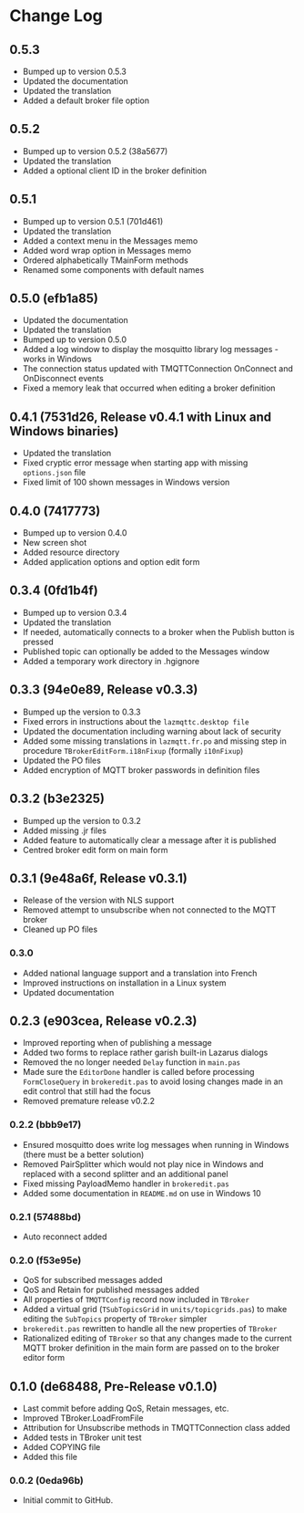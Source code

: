 
# Change Log

## 0.5.3
- Bumped up to version 0.5.3 
- Updated the documentation
- Updated the translation
- Added a default broker file option

## 0.5.2
- Bumped up to version 0.5.2 (38a5677)
- Updated the translation
- Added a optional client ID in the broker definition 

## 0.5.1
- Bumped up to version 0.5.1 (701d461)
- Updated the translation
- Added a context menu in the Messages memo
- Added word wrap option in Messages memo
- Ordered alphabetically TMainForm methods
- Renamed some components with default names


## 0.5.0 (efb1a85)
- Updated the documentation
- Updated the translation
- Bumped up to version 0.5.0
- Added a log window to display the mosquitto library log messages - works in Windows
- The connection status updated with TMQTTConnection OnConnect and OnDisconnect events
- Fixed a memory leak that occurred when editing a broker definition

## 0.4.1 (7531d26, Release v0.4.1 with Linux and Windows binaries)
- Updated the translation
- Fixed cryptic error message when starting app with missing `options.json` file
- Fixed limit of 100 shown messages in Windows version

## 0.4.0 (7417773)
- Bumped up to version 0.4.0
- New screen shot 
- Added resource directory
- Added application options and option edit form

## 0.3.4 (0fd1b4f)
- Bumped up to version 0.3.4
- Updated the translation
- If needed, automatically connects to a broker when the Publish button is pressed
- Published topic can optionally be added to the Messages window 
- Added a temporary work directory in .hgignore

## 0.3.3 (94e0e89, Release v0.3.3)
- Bumped up the version to 0.3.3
- Fixed errors in instructions about the `lazmqttc.desktop file`
- Updated the documentation including warning about lack of security 
- Added some missing translations in `lazmqtt.fr.po` and missing step in procedure `TBrokerEditForm.i18nFixup` (formally `i10nFixup`)
- Updated the PO files
- Added encryption of MQTT broker passwords in definition files

## 0.3.2 (b3e2325)
- Bumped up the version to 0.3.2
- Added missing .jr files
- Added feature to automatically clear a message after it is published
- Centred broker edit form on main form 

## 0.3.1 (9e48a6f, Release v0.3.1)
- Release of the version with NLS support
- Removed attempt to unsubscribe when not connected to the MQTT broker
- Cleaned up PO files

### 0.3.0 
- Added national language support and a translation into French
- Improved instructions on installation in a Linux system
- Updated documentation

## 0.2.3 (e903cea, Release v0.2.3)
- Improved reporting when of publishing a message
- Added two forms to replace rather garish built-in Lazarus dialogs
- Removed the no longer needed `Delay` function in `main.pas`
- Made sure the `EditorDone` handler is called before processing `FormCloseQuery` in `brokeredit.pas` to avoid losing changes made in an edit control that still had the focus
- Removed premature release v0.2.2


### 0.2.2 (bbb9e17)
- Ensured mosquitto does write log messages when running in Windows (there must be a better solution)
- Removed PairSplitter which would not play nice in Windows and replaced with a second splitter and an additional panel
- Fixed missing PayloadMemo handler in `brokeredit.pas`
- Added some documentation in `README.md` on use in Windows 10


### 0.2.1 (57488bd)
- Auto reconnect added

### 0.2.0 (f53e95e)
- QoS for subscribed messages added
- QoS and Retain for published messages added
- All properties of `TMQTTConfig` record now included in `TBroker`
- Added a virtual grid (`TSubTopicsGrid` in `units/topicgrids.pas`) to make editing the `SubTopics` property of `TBroker` simpler
- `brokeredit.pas` rewritten to handle all the new properties of `TBroker`
- Rationalized editing of `TBroker` so that any changes made to the current MQTT broker definition in the main form are passed on to the broker editor form


## 0.1.0 (de68488, Pre-Release v0.1.0)
- Last commit before adding QoS, Retain messages, etc.
- Improved TBroker.LoadFromFile
- Attribution for Unsubscribe methods in TMQTTConnection class added
- Added tests in TBroker unit test
- Added COPYING file
- Added this file

### 0.0.2  (0eda96b)
- Initial commit to GitHub.
